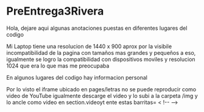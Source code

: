 # PreEntrega3Rivera

Hola, dejare aqui algunas anotaciones puestas en diferentes lugares del codigo

Mi Laptop tiene una resolucion de 1440 x 900 aprox por la visibile incompatibilidad de la pagina con tamaños mas grandes y pequeños a eso, igualmente se logro la compatibilidad con dispositivos moviles y resolucion 1024 que era lo que mas me preocupaba

En algunos lugares del codigo hay informacion personal

Por lo visto el iframe ubicado en pages/letras no se puede reproducir como video de YouTube igualmente descarge el video y lo subi a la carpeta /img y lo ancle como video en section.videoyt ente estas barritas= < !-- -->
